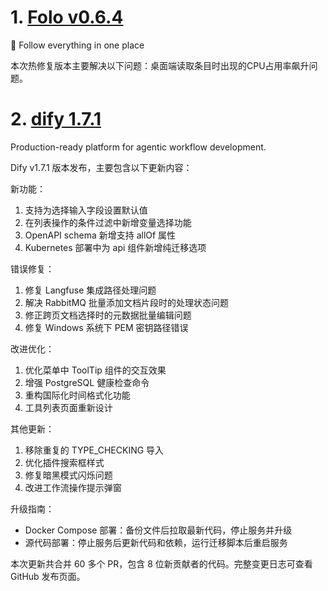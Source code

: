 
# 1. [Folo v0.6.4](https://github.com/RSSNext/Folo/releases/tag/v0.6.4)  
🧡 Follow everything in one place

本次热修复版本主要解决以下问题：桌面端读取条目时出现的CPU占用率飙升问题。

# 2. [dify 1.7.1](https://github.com/langgenius/dify/releases/tag/1.7.1)  
Production-ready platform for agentic workflow development.

Dify v1.7.1 版本发布，主要包含以下更新内容：

新功能：
1. 支持为选择输入字段设置默认值
2. 在列表操作的条件过滤中新增变量选择功能
3. OpenAPI schema 新增支持 allOf 属性
4. Kubernetes 部署中为 api 组件新增纯迁移选项

错误修复：
1. 修复 Langfuse 集成路径处理问题
2. 解决 RabbitMQ 批量添加文档片段时的处理状态问题
3. 修正跨页文档选择时的元数据批量编辑问题
4. 修复 Windows 系统下 PEM 密钥路径错误

改进优化：
1. 优化菜单中 ToolTip 组件的交互效果
2. 增强 PostgreSQL 健康检查命令
3. 重构国际化时间格式化功能
4. 工具列表页面重新设计

其他更新：
1. 移除重复的 TYPE_CHECKING 导入
2. 优化插件搜索框样式
3. 修复暗黑模式闪烁问题
4. 改进工作流操作提示弹窗

升级指南：
- Docker Compose 部署：备份文件后拉取最新代码，停止服务并升级
- 源代码部署：停止服务后更新代码和依赖，运行迁移脚本后重启服务

本次更新共合并 60 多个 PR，包含 8 位新贡献者的代码。完整变更日志可查看 GitHub 发布页面。

